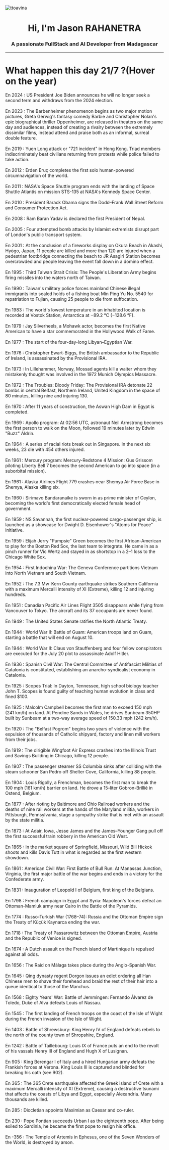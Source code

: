 
<p align="left"> <img src="https://komarev.com/ghpvc/?username=ttoavina&label=Profile%20views&color=0e75b6&style=flat" alt="ttoavina" /> </p>
<h1 align="center">Hi, I'm Jason RAHANETRA</h1>
<h3 align="center">A passionate FullStack and AI Developer from Madagascar</h3>
    
<hr/>
<h1> What happen this day 21/7 ?(Hover on the year)</h1>

En 2024 : US President Joe Biden announces he will no longer seek a second term and withdraws from the 2024 election.
<br/><br/>
En 2023 : The Barbenheimer phenomenon begins as two major motion pictures, Greta Gerwig's fantasy comedy Barbie and Christopher Nolan's epic biographical thriller Oppenheimer, are released in theaters on the same day and audiences, instead of creating a rivalry between the extremely dissimilar films, instead attend and praise both as an informal, surreal double feature.
<br/><br/>
En 2019 : Yuen Long attack or "721 incident" in Hong Kong. Triad members indiscriminately beat civilians returning from protests while police failed to take action.
<br/><br/>
En 2012 : Erden Eruç completes the first solo human-powered circumnavigation of the world.
<br/><br/>
En 2011 : NASA's Space Shuttle program ends with the landing of Space Shuttle Atlantis on mission STS-135 at NASA's Kennedy Space Center.
<br/><br/>
En 2010 : President Barack Obama signs the Dodd–Frank Wall Street Reform and Consumer Protection Act.
<br/><br/>
En 2008 : Ram Baran Yadav is declared the first President of Nepal.
<br/><br/>
En 2005 : Four attempted bomb attacks by Islamist extremists disrupt part of London's public transport system.
<br/><br/>
En 2001 : At the conclusion of a fireworks display on Okura Beach in Akashi, Hyōgo, Japan, 11 people are killed and more than 120 are injured when a pedestrian footbridge connecting the beach to JR Asagiri Station becomes overcrowded and people leaving the event fall down in a domino effect.
<br/><br/>
En 1995 : Third Taiwan Strait Crisis: The People's Liberation Army begins firing missiles into the waters north of Taiwan.
<br/><br/>
En 1990 : Taiwan's military police forces mainland Chinese illegal immigrants into sealed holds of a fishing boat Min Ping Yu No. 5540 for repatriation to Fujian, causing 25 people to die from suffocation.
<br/><br/>
En 1983 : The world's lowest temperature in an inhabited location is recorded at Vostok Station, Antarctica at −89.2 °C (−128.6 °F).
<br/><br/>
En 1979 : Jay Silverheels, a Mohawk actor, becomes the first Native American to have a star commemorated in the Hollywood Walk of Fame.
<br/><br/>
En 1977 : The start of the four-day-long Libyan–Egyptian War.
<br/><br/>
En 1976 : Christopher Ewart-Biggs, the British ambassador to the Republic of Ireland, is assassinated by the Provisional IRA.
<br/><br/>
En 1973 : In Lillehammer, Norway, Mossad agents kill a waiter whom they mistakenly thought was involved in the 1972 Munich Olympics Massacre.
<br/><br/>
En 1972 : The Troubles: Bloody Friday: The Provisional IRA detonate 22 bombs in central Belfast, Northern Ireland, United Kingdom in the space of 80 minutes, killing nine and injuring 130.
<br/><br/>
En 1970 : After 11 years of construction, the Aswan High Dam in Egypt is completed.
<br/><br/>
En 1969 : Apollo program: At 02:56 UTC, astronaut Neil Armstrong becomes the first person to walk on the Moon, followed 19 minutes later by Edwin "Buzz" Aldrin.
<br/><br/>
En 1964 : A series of racial riots break out in Singapore. In the next six weeks, 23 die with 454 others injured.
<br/><br/>
En 1961 : Mercury program: Mercury-Redstone 4 Mission: Gus Grissom piloting Liberty Bell 7 becomes the second American to go into space (in a suborbital mission).
<br/><br/>
En 1961 : Alaska Airlines Flight 779 crashes near Shemya Air Force Base in Shemya, Alaska killing six.
<br/><br/>
En 1960 : Sirimavo Bandaranaike is sworn in as prime minister of Ceylon, becoming the world's first democratically elected female head of government.
<br/><br/>
En 1959 : NS Savannah, the first nuclear-powered cargo-passenger ship, is launched as a showcase for Dwight D. Eisenhower's "Atoms for Peace" initiative.
<br/><br/>
En 1959 : Elijah Jerry "Pumpsie" Green becomes the first African-American to play for the Boston Red Sox, the last team to integrate. He came in as a pinch runner for Vic Wertz and stayed in as shortstop in a 2–1 loss to the Chicago White Sox.
<br/><br/>
En 1954 : First Indochina War: The Geneva Conference partitions Vietnam into North Vietnam and South Vietnam.
<br/><br/>
En 1952 : The 7.3 Mw  Kern County earthquake strikes Southern California with a maximum Mercalli intensity of XI (Extreme), killing 12 and injuring hundreds.
<br/><br/>
En 1951 : Canadian Pacific Air Lines Flight 3505 disappears while flying from Vancouver to Tokyo. The aircraft and its 37 occupants are never found.
<br/><br/>
En 1949 : The United States Senate ratifies the North Atlantic Treaty.
<br/><br/>
En 1944 : World War II: Battle of Guam: American troops land on Guam, starting a battle that will end on August 10.
<br/><br/>
En 1944 : World War II: Claus von Stauffenberg and four fellow conspirators are executed for the July 20 plot to assassinate Adolf Hitler.
<br/><br/>
En 1936 : Spanish Civil War: The Central Committee of Antifascist Militias of Catalonia is constituted, establishing an anarcho-syndicalist economy in Catalonia.
<br/><br/>
En 1925 : Scopes Trial: In Dayton, Tennessee, high school biology teacher John T. Scopes is found guilty of teaching human evolution in class and fined $100.
<br/><br/>
En 1925 : Malcolm Campbell becomes the first man to exceed 150 mph (241 km/h) on land. At Pendine Sands in Wales, he drives Sunbeam 350HP built by Sunbeam at a two-way average speed of 150.33 mph (242 km/h).
<br/><br/>
En 1920 : The "Belfast Pogrom" begins two years of violence with the expulsion of thousands of Catholic shipyard, factory and linen mill workers from their jobs.
<br/><br/>
En 1919 : The dirigible Wingfoot Air Express crashes into the Illinois Trust and Savings Building in Chicago, killing 12 people.
<br/><br/>
En 1907 : The passenger steamer SS Columbia sinks after colliding with the steam schooner San Pedro off Shelter Cove, California, killing 88 people.
<br/><br/>
En 1904 : Louis Rigolly, a Frenchman, becomes the first man to break the 100 mph (161 km/h) barrier on land. He drove a 15-liter Gobron-Brillié in Ostend, Belgium.
<br/><br/>
En 1877 : After rioting by Baltimore and Ohio Railroad workers and the deaths of nine rail workers at the hands of the Maryland militia, workers in Pittsburgh, Pennsylvania, stage a sympathy strike that is met with an assault by the state militia.
<br/><br/>
En 1873 : At Adair, Iowa, Jesse James and the James–Younger Gang pull off the first successful train robbery in the American Old West.
<br/><br/>
En 1865 : In the market square of Springfield, Missouri, Wild Bill Hickok shoots and kills Davis Tutt in what is regarded as the first western showdown.
<br/><br/>
En 1861 : American Civil War: First Battle of Bull Run: At Manassas Junction, Virginia, the first major battle of the war begins and ends in a victory for the Confederate army.
<br/><br/>
En 1831 : Inauguration of Leopold I of Belgium, first king of the Belgians.
<br/><br/>
En 1798 : French campaign in Egypt and Syria: Napoleon's forces defeat an Ottoman-Mamluk army near Cairo in the Battle of the Pyramids.
<br/><br/>
En 1774 : Russo-Turkish War (1768–74): Russia and the Ottoman Empire sign the Treaty of Küçük Kaynarca ending the war.
<br/><br/>
En 1718 : The Treaty of Passarowitz between the Ottoman Empire, Austria and the Republic of Venice is signed.
<br/><br/>
En 1674 : A Dutch assault on the French island of Martinique is repulsed against all odds.
<br/><br/>
En 1656 : The Raid on Málaga takes place during the Anglo-Spanish War.
<br/><br/>
En 1645 : Qing dynasty regent Dorgon issues an edict ordering all Han Chinese men to shave their forehead and braid the rest of their hair into a queue identical to those of the Manchus.
<br/><br/>
En 1568 : Eighty Years' War: Battle of Jemmingen: Fernando Álvarez de Toledo, Duke of Alva defeats Louis of Nassau.
<br/><br/>
En 1545 : The first landing of French troops on the coast of the Isle of Wight during the French invasion of the Isle of Wight.
<br/><br/>
En 1403 : Battle of Shrewsbury: King Henry IV of England defeats rebels to the north of the county town of Shropshire, England.
<br/><br/>
En 1242 : Battle of Taillebourg: Louis IX of France puts an end to the revolt of his vassals Henry III of England and Hugh X of Lusignan.
<br/><br/>
En 905 : King Berengar I of Italy and a hired Hungarian army defeats the Frankish forces at Verona. King Louis III is captured and blinded for breaking his oath (see 902).
<br/><br/>
En 365 : The 365 Crete earthquake affected the Greek island of Crete with a maximum Mercalli intensity of XI (Extreme), causing a destructive tsunami that affects the coasts of Libya and Egypt, especially Alexandria. Many thousands are killed.
<br/><br/>
En 285 : Diocletian appoints Maximian as Caesar and co-ruler.
<br/><br/>
En 230 : Pope Pontian succeeds Urban I as the eighteenth pope. After being exiled to Sardinia, he became the first pope to resign his office.
<br/><br/>
En -356 : The Temple of Artemis in Ephesus, one of the Seven Wonders of the World, is destroyed by arson.
<br/><br/>
